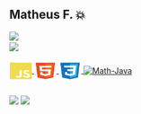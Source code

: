## Matheus F. 💥
 <div>
  <a href="https://github.com/yosoymath">
  <img height="180em" src="https://github-readme-stats.vercel.app/api?username=yosoymath&show_icons=true&theme=apprentice&include_all_commits=true&count_private=true"/>
   <br>
  <img height="180em" src="https://github-readme-stats.vercel.app/api/top-langs/?username=yosoymath&layout=compact&langs_count=7&theme=apprentice"/>
</div>
  
  <div style="display: inline_block"><br>
  <img align="center" alt="Rafa-Js" height="30" width="40" src="https://raw.githubusercontent.com/devicons/devicon/master/icons/javascript/javascript-plain.svg">
  <img align="center" alt="Rafa-HTML" height="30" width="40" src="https://raw.githubusercontent.com/devicons/devicon/master/icons/html5/html5-original.svg">
  <img align="center" alt="Rafa-CSS" height="30" width="40" src="https://raw.githubusercontent.com/devicons/devicon/master/icons/css3/css3-original.svg">
  <img align="center" alt="Math-Java" height="30" width="40" src="https://cdn.jsdelivr.net/gh/devicons/devicon/icons/java/java-original-wordmark.svg" />

</div>
  
  ##
  
  <div>
    <a href="https://instagram.com/matheuxfrx" target="_blank"><img src="https://img.shields.io/badge/-Instagram-%23E4405F?style=for-the-badge&logo=instagram&logoColor=white" target="_blank"></a>
    <a href="https://www.linkedin.com/in/matheusfoli" target="_blank"><img src="https://img.shields.io/badge/-LinkedIn-%230077B5?style=for-the-badge&logo=linkedin&logoColor=white" target="_blank"></a> 
